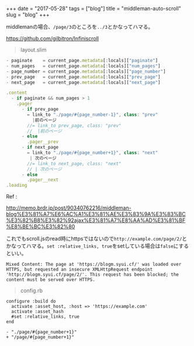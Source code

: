 +++
date = "2017-05-28"
tags = ["blog"]
title = "middleman-auto-scroll"
slug = "blog"
+++

middlemanの場合、`/page/3`のところを`../3`とかなってハマる。

https://github.com/gilbitron/Infiniscroll

> layout.slim

```js
- paginate    = current_page.metadata[:locals]["paginate"]
- num_pages   = current_page.metadata[:locals]["num_pages"]
- page_number = current_page.metadata[:locals]["page_number"]
- prev_page   = current_page.metadata[:locals]["prev_page"]
- next_page   = current_page.metadata[:locals]["next_page"]

.content
  - if paginate && num_pages > 1
    .pager
      - if prev_page
        = link_to "./page/#{page_number-1}", class: "prev"
          |前のページ
        //= link_to prev_page, class: "prev"
        //  |前のページ
      - else
        .pager__prev
      - if next_page
        = link_to "./page/#{page_number+1}", class: "next"
         | 次のページ
        //= link_to next_page, class: "next"
        // | 次のページ
      - else
        .pager__next        
.loading
```

Ref :

http://memo.brdr.jp/post/90340762216/middleman-blog%E3%81%A7%E6%AC%A1%E3%81%AE%E3%83%9A%E3%83%BC%E3%82%B8%E3%82%92ajax%E3%81%A7%E8%AA%AD%E3%81%BF%E8%BE%BC%E3%82%80

これでもscroll.jsのread時にhttpsではないので`http://example.com/page/2/`とかなってハマる。`set :relative_links, true`をsetしている場合は`false`にするといい。

```
Mixed Content: The page at 'https://blogm.syui.cf/' was loaded over HTTPS, but requested an insecure XMLHttpRequest endpoint 'http://blogm.syui.cf/page/2/'. This request has been blocked; the content must be served over HTTPS.
```

> config.rb

```
configure :build do
  activate :asset_host, :host => 'https://example.com'
  activate :asset_hash
  #set :relative_links, true
end
```

```
- "./page/#{page_number+1}" 
+ "/page/#{page_number+1}" 
```
	  
